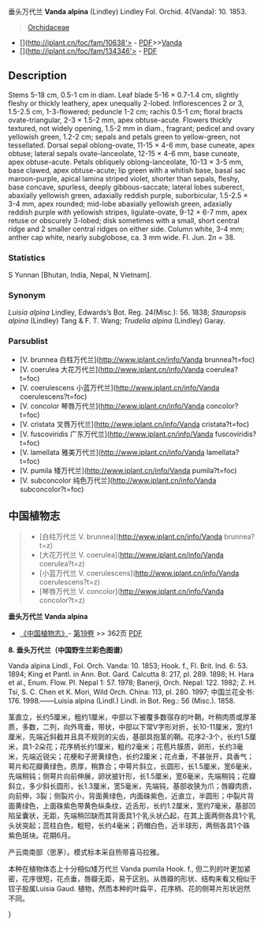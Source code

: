 垂头万代兰 **Vanda alpina** (Lindley) Lindley Fol. Orchid. 4(Vanda): 10. 1853.

> [Orchidaceae](http://www.iplant.cn/info/Orchidaceae?t=foc)
* [](http://iplant.cn/foc/fam/10638'> - [PDF](http://iplant.cn/foc/pdf/Orchidaceae.pdf)>>[Vanda](http://www.iplant.cn/info/Vanda?t=foc)
* [](http://iplant.cn/foc/fam/134346'> - [PDF](http://www.iplant.cn/foc/pdf/Vanda.pdf)

## Description

Stems 5-18 cm, 0.5-1 cm in diam. Leaf blade 5-16 × 0.7-1.4 cm, slightly fleshy or thickly leathery, apex unequally 2-lobed. Inflorescences 2 or 3, 1.5-2.5 cm, 1-3-flowered; peduncle 1-2 cm; rachis 0.5-1 cm; floral bracts ovate-triangular, 2-3 × 1.5-2 mm, apex obtuse-acute. Flowers thickly textured, not widely opening, 1.5-2 mm in diam., fragrant; pedicel and ovary yellowish green, 1.2-2 cm; sepals and petals green to yellow-green, not tessellated. Dorsal sepal oblong-ovate, 11-15 × 4-6 mm, base cuneate, apex obtuse; lateral sepals ovate-lanceolate, 12-15 × 4-6 mm, base cuneate, apex obtuse-acute. Petals obliquely oblong-lanceolate, 10-13 × 3-5 mm, base clawed, apex obtuse-acute; lip green with a whitish base, basal sac maroon-purple, apical lamina striped violet, shorter than sepals, fleshy, base concave, spurless, deeply gibbous-saccate; lateral lobes suberect, abaxially yellowish green, adaxially reddish purple, suborbicular, 1.5-2.5 × 3-4 mm, apex rounded; mid-lobe abaxially yellowish green, adaxially reddish purple with yellowish stripes, ligulate-ovate, 9-12 × 6-7 mm, apex retuse or obscurely 3-lobed; disk sometimes with a small, short central ridge and 2 smaller central ridges on either side. Column white, 3-4 mm; anther cap white, nearly subglobose, ca. 3 mm wide. Fl. Jun. 2*n* = 38.

### Statistics
S Yunnan [Bhutan, India, Nepal, N Vietnam].

### Synonym
*Luisia alpina* Lindley, Edwards’s Bot. Reg. 24(Misc.): 56. 1838; *Stauropsis alpina* (Lindley) Tang & F. T. Wang; *Trudelia alpina* (Lindley) Garay.

### Parsublist

* [V.  brunnea  白柱万代兰](http://www.iplant.cn/info/Vanda brunnea?t=foc)
* [V.  coerulea  大花万代兰](http://www.iplant.cn/info/Vanda coerulea?t=foc)
* [V.  coerulescens  小蓝万代兰](http://www.iplant.cn/info/Vanda coerulescens?t=foc)
* [V.  concolor  琴唇万代兰](http://www.iplant.cn/info/Vanda concolor?t=foc)
* [V.  cristata  叉唇万代兰](http://www.iplant.cn/info/Vanda cristata?t=foc)
* [V.  fuscoviridis  广东万代兰](http://www.iplant.cn/info/Vanda fuscoviridis?t=foc)
* [V.  lamellata  雅美万代兰](http://www.iplant.cn/info/Vanda lamellata?t=foc)
* [V.  pumila  矮万代兰](http://www.iplant.cn/info/Vanda pumila?t=foc)
* [V.  subconcolor  纯色万代兰](http://www.iplant.cn/info/Vanda subconcolor?t=foc)

## 中国植物志

> * [白柱万代兰  V.  brunnea](http://www.iplant.cn/info/Vanda brunnea?t=z)
> * [大花万代兰  V.  coerulea](http://www.iplant.cn/info/Vanda coerulea?t=z)
> * [小蓝万代兰  V.  coerulescens](http://www.iplant.cn/info/Vanda coerulescens?t=z)
> * [琴唇万代兰  V.  concolor](http://www.iplant.cn/info/Vanda concolor?t=z)

**垂头万代兰 Vanda alpina**

* [《中国植物志》](http://www.iplant.cn/frps)- [第19卷](http://www.iplant.cn/frps/vol/19) >> 362页 [PDF](http://www.iplant.cn/frps/pdf/19/362a.pdf)

**8. 垂头万代兰（中国野生兰彩色图谱）**

Vanda alpina Lindl., Fol. Orch. Vanda: 10. 1853; Hook. f., Fl. Brit. Ind. 6: 53. 1894; King et Pantl. in Ann. Bot. Gard. Calcutta 8: 217, pl. 289. 1898; H. Hara et al., Enum. Flow. Pl. Nepal 1: 57. 1978; Banerji, Orch. Nepal: 122. 1982; Z. H. Tsi, S. C. Chen et K. Mori, Wild Orch. China: 113, pl. 280. 1997; 中国兰花全书: 176. 1998.——Luisia alpina (Lindl.) Lindl. in Bot. Reg.: 56 (Misc.). 1858.

茎直立，长约5厘米，粗约1厘米，中部以下被覆多数宿存的叶鞘。叶稍肉质或厚革质，多数，二列，向外弯垂，带状，中部以下常V字形对折，长10-11厘米，宽约1厘米，先端近斜截并且具不规则的尖齿，基部具抱茎的鞘。花序2-3个，长约1.5厘米，具1-2朵花；花序柄长约1厘米，粗约2毫米；花苞片膜质，卵形，长约3毫米，先端近锐尖；花梗和子房黄绿色，长约2厘米；花点垂，不甚张开，具香气；萼片和花瓣黄绿色，质厚，稍靠合；中萼片斜立，长圆形，长1.5厘米，宽6毫米，先端稍钝；侧萼片向前伸展，卵状披针形，长1.5厘米，宽6毫米，先端稍钝；花瓣斜立，多少斜长圆形，长1.3厘米，宽5毫米，先端钝，基部收狭为爪；唇瓣肉质，向前伸，3裂；侧裂片小，背面黄绿色，内面硃紫色，近直立，半圆形；中裂片背面黄绿色，上面硃紫色带黄色纵条纹，近舌形，长约1.2厘米，宽约7毫米，基部凹陷呈囊状，无距，先端稍凹缺而其背面具1个乳头状凸起，在其上面两侧各具1个乳头状突起；蕊柱白色，粗短，长约4毫米；药帽白色，近半球形，两侧各具1个硃紫色斑块。花期6月。

产云南南部（思茅）。模式标本采自热带喜马拉雅。

本种在植物体态上十分相似矮万代兰 Vanda pumila Hook. f., 但二列的叶更加紧密，花序很短，花点垂，唇瓣无距，易于区别。从唇瓣的形状、结构来看又相似于钗子股属Luisia Gaud. 植物，然而本种的叶扁平，花序柄、花的侧萼片形状迥然不同。

}